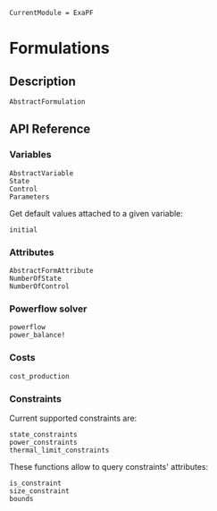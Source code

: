 ```@meta
CurrentModule = ExaPF
```

# Formulations

## Description

```@docs
AbstractFormulation

```

## API Reference

### Variables

```@docs
AbstractVariable
State
Control
Parameters

```

Get default values attached to a given variable:
```@docs
initial

```

### Attributes

```@docs
AbstractFormAttribute
NumberOfState
NumberOfControl

```

### Powerflow solver

```@docs
powerflow
power_balance!

```

### Costs

```@docs
cost_production
```

### Constraints

Current supported constraints are:
```@docs
state_constraints
power_constraints
thermal_limit_constraints

```

These functions allow to query constraints' attributes:
```@docs
is_constraint
size_constraint
bounds

```

